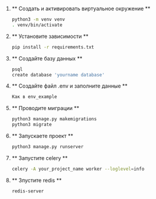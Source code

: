 1. ** Создать и активировать виртуальное окружение **
    ```bash
   python3 -m venv venv
   . venv/bin/activate
   ```

2. ** Установите зависимости **
    ```bash
   pip install -r requirements.txt
    ```

3. ** Создайте базу данных **
    ```bash
   psql
   create database 'yourname database'
   ```

4. ** Создайте файл .env и заполните данные **
    ```bash
    Как в env_example
   ```

5. ** Проводите миграции **
    ```bash
    python3 manage.py makemigrations
    python3 migrate
   ```

6. ** Запускаете проект **
    ```bash
    python3 manage.py runserver
   ```

7. ** Запустите celery **
    ```bash
    celery -A your_project_name worker --loglevel=info
    ```

8. ** Зпустите redis **
    ```bash
    redis-server
    ```